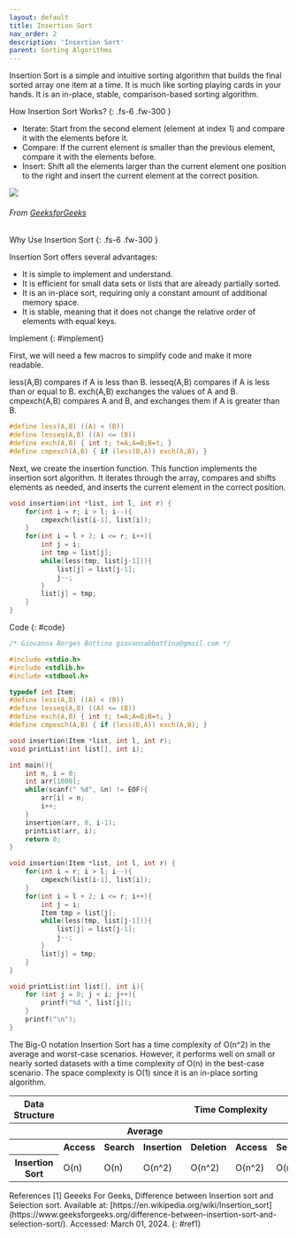 ```yaml
---
layout: default
title: Insertion Sort
nav_order: 2
description: 'Insertion Sort'
parent: Sorting Algorithms
---
```


Insertion Sort is a simple and intuitive sorting algorithm that builds the final sorted array one item at a time. It is much like sorting playing cards in your hands. It is an in-place, stable, comparison-based sorting algorithm.

How Insertion Sort Works?
{: .fs-6 .fw-300 }

- Iterate: Start from the second element (element at index 1) and compare it with the elements before it.
- Compare: If the current element is smaller than the previous element, compare it with the elements before.
- Insert: Shift all the elements larger than the current element one position to the right and insert the current element at the correct position.

<a href="{{ site.baseurl }}/assets/images/sort/insertion.png" data-toggle="lightbox">
    <img src="{{ site.baseurl }}/assets/images/sort/insertion.png" class="img-fluid" />
</a>

###### From [GeeksforGeeks](#ref1)

Why Use Insertion Sort
{: .fs-6 .fw-300 }

Insertion Sort offers several advantages:

- It is simple to implement and understand.
- It is efficient for small data sets or lists that are already partially sorted.
- It is an in-place sort, requiring only a constant amount of additional memory space.
- It is stable, meaning that it does not change the relative order of elements with equal keys.

  
Implement
{: #implement}

First, we will need a few macros to simplify code and make it more readable.

less(A,B) compares if A is less than B.
lesseq(A,B) compares if A is less than or equal to B.
exch(A,B) exchanges the values of A and B.
cmpexch(A,B) compares A and B, and exchanges them if A is greater than B.
```c
#define less(A,B) ((A) < (B))
#define lesseq(A,B) ((A) <= (B))
#define exch(A,B) { int t; t=A;A=B;B=t; }
#define cmpexch(A,B) { if (less(B,A)) exch(A,B); }
```

Next, we create the insertion function. This function implements the insertion sort algorithm. It iterates through the array, compares and shifts elements as needed, and inserts the current element in the correct position.

```c
void insertion(int *list, int l, int r) { 
    for(int i = r; i > l; i--){
        cmpexch(list[i-1], list[i]);
    }
    for(int i = l + 2; i <= r; i++){
        int j = i; 
        int tmp = list[j];
        while(less(tmp, list[j-1])){
            list[j] = list[j-1];
            j--;
        }
        list[j] = tmp;
    }
}
```
Code
{: #code}

```c
/* Giovanna Borges Bottino giovannabbottino@gmail.com */

#include <stdio.h>
#include <stdlib.h>
#include <stdbool.h>

typedef int Item;
#define less(A,B) ((A) < (B))
#define lesseq(A,B) ((A) <= (B))
#define exch(A,B) { int t; t=A;A=B;B=t; }
#define cmpexch(A,B) { if (less(B,A)) exch(A,B); }

void insertion(Item *list, int l, int r);
void printList(int list[], int i);

int main(){
    int n, i = 0;
    int arr[1000];
    while(scanf(" %d", &n) != EOF){
        arr[i] = n;
        i++;
    }
    insertion(arr, 0, i-1);
    printList(arr, i);
    return 0;
}

void insertion(Item *list, int l, int r) { 
    for(int i = r; i > l; i--){
        cmpexch(list[i-1], list[i]);
    }
    for(int i = l + 2; i <= r; i++){
        int j = i; 
        Item tmp = list[j];
        while(less(tmp, list[j-1])){
            list[j] = list[j-1];
            j--;
        }
        list[j] = tmp;
    }
}

void printList(int list[], int i){
    for (int j = 0; j < i; j++){
        printf("%d ", list[j]);
    }
    printf("\n");
}
```
The Big-O notation
Insertion Sort has a time complexity of O(n^2) in the average and worst-case scenarios. However, it performs well on small or nearly sorted datasets with a time complexity of O(n) in the best-case scenario. The space complexity is O(1) since it is an in-place sorting algorithm.

<table>
<thead>
    <tr>
        <th id="str" scope="col">
            Data Structure
        </th>
        <th id="time" scope="col" class="span" colspan="8">
            Time Complexity
        </th>
        <th id="space" scope="col">
            Space Complexity
        </th>
    </tr>
</thead>
<tbody>
    <tr>
        <th></th>
        <th id="av" class="span" colspan="4" scope="colgroup">
            Average
        </th>
        <th id="wr" class="span" colspan="4" scope="colgroup">
            Worst
        </th>
        <th>
            Worst
        </th>
    </tr>
    <tr>
        <th></th>
        <th>Access</th>
        <th>Search</th>
        <th>Insertion</th>
        <th>Deletion</th>
        <th>Access</th>
        <th>Search</th>
        <th>Insertion</th>
        <th>Deletion</th>
        <th></th>
    </tr>
    <tr>
        <th>Insertion Sort</th>
        <td>O(n)</td><td>O(n)</td><td>O(n^2)</td><td>O(n^2)</td><td>O(n^2)</td><td>O(n^2)</td><td>O(n^2)</td><td>O(n^2)</td><td>O(1)</td>
    </tr>
</tbody>
</table>
References
[1]  Geeeks For Geeks, Difference between Insertion sort and Selection sort. Available at: [https://en.wikipedia.org/wiki/Insertion_sort](https://www.geeksforgeeks.org/difference-between-insertion-sort-and-selection-sort/). Accessed: March 01, 2024.
{: #ref1}
